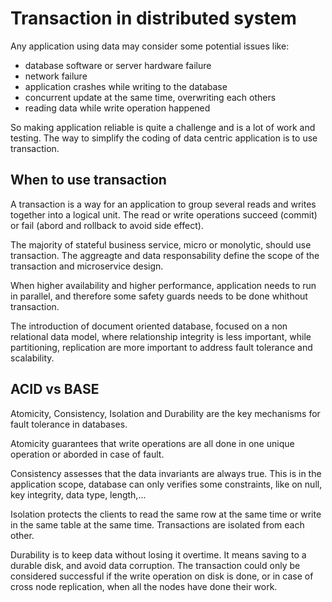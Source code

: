 # Transaction in distributed system

Any application using data may consider some potential issues like:

* database software or server hardware failure
* network failure
* application crashes while writing to the database
* concurrent update at the same time, overwriting each others
* reading data while write operation happened

So making application reliable is quite a challenge and is a lot of work and testing. The way to simplify the coding of data centric application is to use transaction.

## When to use transaction

A transaction is a way for an application to group several reads and writes together into a logical unit. The read or write operations succeed (commit) or fail (abord and rollback to avoid side effect).

The majority of stateful business service, micro or monolytic, should use transaction. The aggreagte and data responsability define the scope of the transaction and microservice design. 

When higher availability and higher performance, application needs to run in parallel, and therefore some safety guards needs to be done whithout transaction.

The introduction of document oriented database, focused on a non relational data model, where relationship integrity is less important, while partitioning, replication are more important to address fault tolerance and scalability.

## ACID vs BASE

Atomicity, Consistency, Isolation and Durability are the key mechanisms for fault tolerance in databases.

Atomicity guarantees that write operations are all done in one unique operation or aborded in case of fault. 

Consistency assesses that the data invariants are always true. This is in the application scope, database can only verifies some constraints, like on null, key integrity, data type, length,...

Isolation protects the clients to read the same row at the same time or write in the same table at the same time. Transactions are isolated from each other.

Durability is to keep data without losing it overtime. It means saving to a durable disk, and avoid data corruption. The transaction could only be considered successful if the write operation on disk is done, or in case of cross node replication, when all the nodes have done their work.
